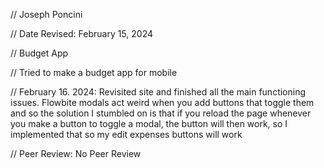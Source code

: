 // Joseph Poncini

// Date Revised: February 15, 2024

// Budget App

// Tried to make a budget app for mobile

// February 16. 2024: Revisited site and finished all the main functioning issues. Flowbite modals act weird when you add buttons that toggle them and so the solution I stumbled on is that if you reload the page whenever you make a button to toggle a modal, the button will then work, so I implemented that so my edit expenses buttons will work

// Peer Review: No Peer Review